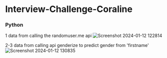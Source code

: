 # Interview-Challenge-Coraline
### Python
1 data from calling the randomuser.me api 
![Screenshot 2024-01-12 122814](https://github.com/Dolphuwadol/Interview-Challenge-Coraline/assets/121854744/817480f1-e216-45bb-825a-1fe7773a8690)

2-3  data from calling api genderize to predict gender from 'firstname'
![Screenshot 2024-01-12 130835](https://github.com/Dolphuwadol/Interview-Challenge-Coraline/assets/121854744/c4b3ceeb-0a47-4c92-9776-4332241e2ee4)
